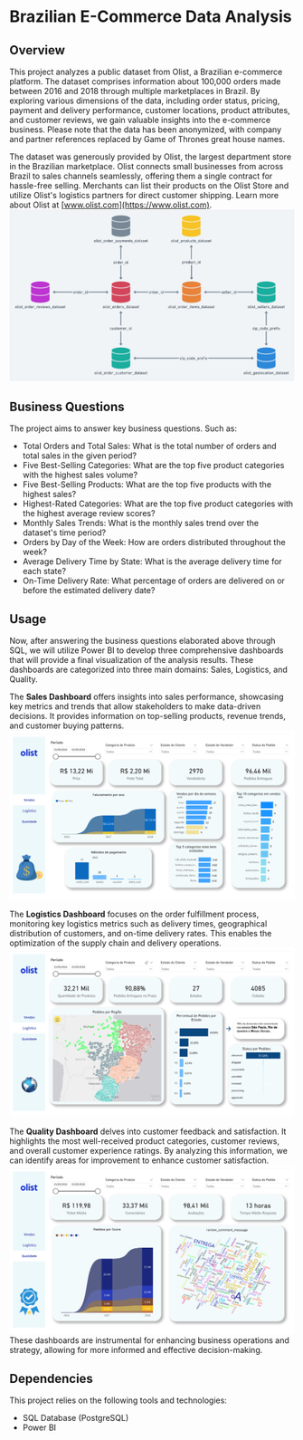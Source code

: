 # Brazilian E-Commerce Data Analysis

## Overview

This project analyzes a public dataset from Olist, a Brazilian e-commerce platform. The dataset comprises information about 100,000 orders made between 2016 and 2018 through multiple marketplaces in Brazil. By exploring various dimensions of the data, including order status, pricing, payment and delivery performance, customer locations, product attributes, and customer reviews, we gain valuable insights into the e-commerce business. Please note that the data has been anonymized, with company and partner references replaced by Game of Thrones great house names.

The dataset was generously provided by Olist, the largest department store in the Brazilian marketplace. Olist connects small businesses from across Brazil to sales channels seamlessly, offering them a single contract for hassle-free selling. Merchants can list their products on the Olist Store and utilize Olist's logistics partners for direct customer shipping. Learn more about Olist at [www.olist.com](https://www.olist.com).
![Exemplo de Imagem](https://github.com/Arthurr-Victor/Brazilian-Ecommerce-Olist-SQL-PowerBI/blob/main/TableRelations.png)
## Business Questions

The project aims to answer key business questions. Such as:

- Total Orders and Total Sales: What is the total number of orders and total sales in the given period?
- Five Best-Selling Categories: What are the top five product categories with the highest sales volume?
- Five Best-Selling Products: What are the top five products with the highest sales?
- Highest-Rated Categories: What are the top five product categories with the highest average review scores?
- Monthly Sales Trends: What is the monthly sales trend over the dataset's time period?
- Orders by Day of the Week: How are orders distributed throughout the week?
- Average Delivery Time by State: What is the average delivery time for each state?
- On-Time Delivery Rate: What percentage of orders are delivered on or before the estimated delivery date?

## Usage

Now, after answering the business questions elaborated above through SQL, we will utilize Power BI to develop three comprehensive dashboards that will provide a final visualization of the analysis results. These dashboards are categorized into three main domains: Sales, Logistics, and Quality.

The **Sales Dashboard** offers insights into sales performance, showcasing key metrics and trends that allow stakeholders to make data-driven decisions. It provides information on top-selling products, revenue trends, and customer buying patterns.  
![Exemplo de Imagem](https://github.com/Arthurr-Victor/Brazilian-Ecommerce-Olist-SQL-PowerBI/blob/main/Sales%20Dashboard%20Brazilian%20EcommerceOlist.png)

The **Logistics Dashboard** focuses on the order fulfillment process, monitoring key logistics metrics such as delivery times, geographical distribution of customers, and on-time delivery rates. This enables the optimization of the supply chain and delivery operations.  
![Exemplo de Imagem](https://github.com/Arthurr-Victor/Brazilian-Ecommerce-Olist-SQL-PowerBI/blob/main/Logistic%20Dashboard%20Brazilian%20EcommerceOlist.png)


The **Quality Dashboard** delves into customer feedback and satisfaction. It highlights the most well-received product categories, customer reviews, and overall customer experience ratings. By analyzing this information, we can identify areas for improvement to enhance customer satisfaction.  
![Exemplo de Imagem](https://github.com/Arthurr-Victor/Brazilian-Ecommerce-Olist-SQL-PowerBI/blob/main/Quality%20Dashboard%20Brazilian%20EcommerceOlist.png)  
These dashboards are instrumental for enhancing business operations and strategy, allowing for more informed and effective decision-making.  

## Dependencies

This project relies on the following tools and technologies:

- SQL Database (PostgreSQL)
- Power BI





